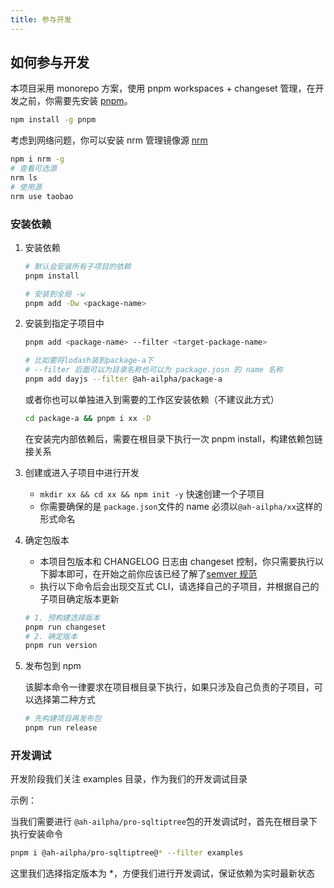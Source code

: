```yaml
---
title: 参与开发
---
```


## 如何参与开发

本项目采用 monorepo 方案，使用 pnpm workspaces + changeset 管理，在开发之前，你需要先安装 [pnpm](https://pnpm.io/installation)。

```sh
npm install -g pnpm
```

考虑到网络问题，你可以安装 nrm 管理镜像源 [nrm](https://www.npmjs.com/package/nrm)

```sh
npm i nrm -g
# 查看可选源
nrm ls
# 使用源
nrm use taobao
```

### 安装依赖

1. 安装依赖

   ```sh
   # 默认会安装所有子项目的依赖
   pnpm install
   ```

   ```sh
   # 安装到全局 -w
   pnpm add -Dw <package-name>
   ```

2. 安装到指定子项目中

   ```sh
   pnpm add <package-name> --filter <target-package-name>

   # 比如要将lodash装到package-a下
   # --filter 后面可以为目录名称也可以为 package.josn 的 name 名称
   pnpm add dayjs --filter @ah-ailpha/package-a
   ```

   或者你也可以单独进入到需要的工作区安装依赖（不建议此方式）

   ```sh
   cd package-a && pnpm i xx -D
   ```

   在安装完内部依赖后，需要在根目录下执行一次 pnpm install，构建依赖包链接关系

3. 创建或进入子项目中进行开发

   - `mkdir xx && cd xx && npm init -y` 快速创建一个子项目
   - 你需要确保的是 `package.json`文件的 name 必须以`@ah-ailpha/xx`这样的形式命名

4. 确定包版本

   - 本项目包版本和 CHANGELOG 日志由 changeset 控制，你只需要执行以下脚本即可，在开始之前你应该已经了解了[semver 规范](https://semver.org/lang/zh-CN/spec/v2.0.0.html)
   - 执行以下命令后会出现交互式 CLI，请选择自己的子项目，并根据自己的子项目确定版本更新

   ```sh
   # 1. 预构建选择版本
   pnpm run changeset
   # 2. 确定版本
   pnpm run version
   ```

5. 发布包到 npm

   该脚本命令一律要求在项目根目录下执行，如果只涉及自己负责的子项目，可以选择第二种方式

   ```sh
   # 先构建项目再发布包
   pnpm run release
   ```

### 开发调试

开发阶段我们关注 examples 目录，作为我们的开发调试目录

示例：

当我们需要进行 `@ah-ailpha/pro-sqltiptree`包的开发调试时，首先在根目录下执行安装命令

```sh
pnpm i @ah-ailpha/pro-sqltiptree@* --filter examples
```

这里我们选择指定版本为 \*，方便我们进行开发调试，保证依赖为实时最新状态
